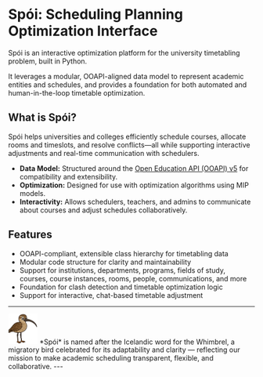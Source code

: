# Spói: Scheduling Planning Optimization Interface

Spói is an interactive optimization platform for the university timetabling problem, built in Python.  

It leverages a modular, OOAPI-aligned data model to represent academic entities and schedules, and provides a foundation for both automated and human-in-the-loop timetable optimization.

## What is Spói?

Spói helps universities and colleges efficiently schedule courses, allocate rooms and timeslots, and resolve conflicts—all while supporting interactive adjustments and real-time communication with schedulers.

- **Data Model:** Structured around the [Open Education API (OOAPI) v5](https://openonderwijsapi.nl/specification/v5/) for compatibility and extensibility.
- **Optimization:** Designed for use with optimization algorithms using MIP models.
- **Interactivity:** Allows schedulers, teachers, and admins to communicate about courses and adjust schedules collaboratively.

## Features

- OOAPI-compliant, extensible class hierarchy for timetabling data
- Modular code structure for clarity and maintainability
- Support for institutions, departments, programs, fields of study, courses, course instances, rooms, people, communications, and more
- Foundation for clash detection and timetable optimization logic
- Support for interactive, chat-based timetable adjustment

---
<img src="https://github.com/tprunarsson/spoi/blob/main/images/spoi.png?raw=true" width="60"/>
*Spói* is named after the Icelandic word for the Whimbrel, a migratory bird celebrated for its adaptability and clarity — reflecting our mission to make academic scheduling transparent, flexible, and collaborative.
---
